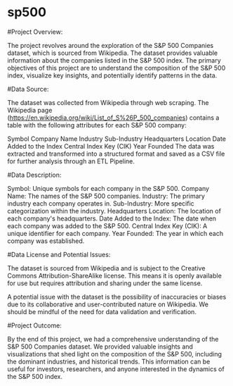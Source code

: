 # sp500
#Project Overview:

The project revolves around the exploration of the S&P 500 Companies dataset, which is sourced from Wikipedia. The dataset provides valuable information about the companies listed in the S&P 500 index. The primary objectives of this project are to understand the composition of the S&P 500 index, visualize key insights, and potentially identify patterns in the data.

#Data Source:

The dataset was collected from Wikipedia through web scraping. The Wikipedia page (https://en.wikipedia.org/wiki/List_of_S%26P_500_companies) contains a table with the following attributes for each S&P 500 company:

Symbol
Company Name
Industry
Sub-Industry
Headquarters Location
Date Added to the Index
Central Index Key (CIK)
Year Founded
The data was extracted and transformed into a structured format and saved as a CSV file for further analysis through an ETL Pipeline.


#Data Description:

Symbol: Unique symbols for each company in the S&P 500.
Company Name: The names of the S&P 500 companies.
Industry: The primary industry each company operates in.
Sub-Industry: More specific categorization within the industry.
Headquarters Location: The location of each company's headquarters.
Date Added to the Index: The date when each company was added to the S&P 500.
Central Index Key (CIK): A unique identifier for each company.
Year Founded: The year in which each company was established.



#Data License and Potential Issues:

The dataset is sourced from Wikipedia and is subject to the Creative Commons Attribution-ShareAlike license. This means it is openly available for use but requires attribution and sharing under the same license.

A potential issue with the dataset is the possibility of inaccuracies or biases due to its collaborative and user-contributed nature on Wikipedia. We should be mindful of the need for data validation and verification.



#Project Outcome:

By the end of this project, we had a comprehensive understanding of the S&P 500 Companies dataset. We provided valuable insights and visualizations that shed light on the composition of the S&P 500, including the dominant industries, and historical trends. This information can be useful for investors, researchers, and anyone interested in the dynamics of the S&P 500 index.
